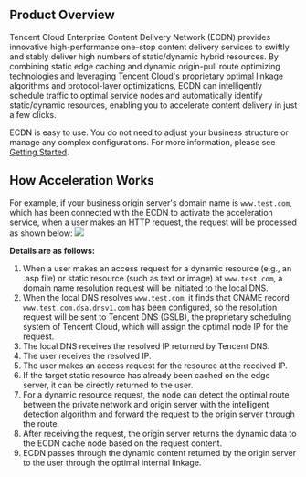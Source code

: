 ## Product Overview
Tencent Cloud Enterprise Content Delivery Network (ECDN) provides innovative high-performance one-stop content delivery services to swiftly and stably deliver high numbers of static/dynamic hybrid resources. By combining static edge caching and dynamic origin-pull route optimizing technologies and leveraging Tencent Cloud's proprietary optimal linkage algorithms and protocol-layer optimizations, ECDN can intelligently schedule traffic to optimal service nodes and automatically identify static/dynamic resources, enabling you to accelerate content delivery in just a few clicks.

ECDN is easy to use. You do not need to adjust your business structure or manage any complex configurations. For more information, please see [Getting Started](https://cloud.tencent.com/doc/product/570/8651).

## How Acceleration Works
For example, if your business origin server's domain name is `www.test.com`, which has been connected with the ECDN to activate the acceleration service, when a user makes an HTTP request, the request will be processed as shown below:
![](https://main.qcloudimg.com/raw/c3c26ba22470a816033ab7670b1b5236.png)


**Details are as follows:**
1. When a user makes an access request for a dynamic resource (e.g., an .asp file) or static resource (such as text or image) at ```www.test.com```, a domain name resolution request will be initiated to the local DNS.
2. When the local DNS resolves ```www.test.com```, it finds that CNAME record ```www.test.com.dsa.dnsv1.com``` has been configured, so the resolution request will be sent to Tencent DNS (GSLB), the proprietary scheduling system of Tencent Cloud, which will assign the optimal node IP for the request.
3. The local DNS receives the resolved IP returned by Tencent DNS.
4. The user receives the resolved IP.
5. The user makes an access request for the resource at the received IP.
6. If the target static resource has already been cached on the edge server, it can be directly returned to the user.
7. For a dynamic resource request, the node can detect the optimal route between the private network and origin server with the intelligent detection algorithm and forward the request to the origin server through the route.
8. After receiving the request, the origin server returns the dynamic data to the ECDN cache node based on the request content.
9. ECDN passes through the dynamic content returned by the origin server to the user through the optimal internal linkage.
